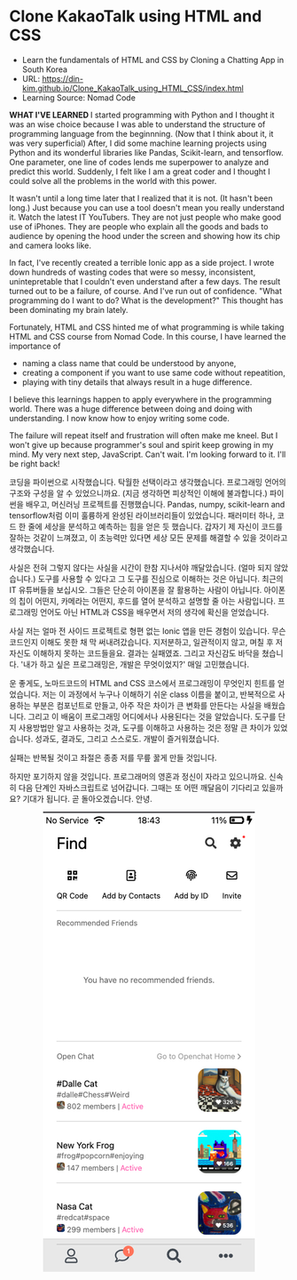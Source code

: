 # Clone KakaoTalk using HTML and CSS

- Learn the fundamentals of HTML and CSS by Cloning a Chatting App in South Korea
- URL: https://din-kim.github.io/Clone_KakaoTalk_using_HTML_CSS/index.html
- Learning Source: Nomad Code

<b> WHAT I'VE LEARNED </b>
I started programming with Python and I thought it was an wise choice
because I was able to understand the structure of programming language from the beginnning. (Now that I think about it, it was very superficial)
After, I did some machine learning projects using Python and its wonderful libraries like Pandas, Scikit-learn, and tensorflow.
One parameter, one line of codes lends me superpower to analyze and predict this world.
Suddenly, I felt like I am a great coder and I thought I could solve all the problems in the world with this power.

It wasn't until a long time later that I realized that it is not. (It hasn't been long.)
Just because you can use a tool doesn't mean you really understand it.
Watch the latest IT YouTubers.
They are not just people who make good use of iPhones.
They are people who explain all the goods and bads to audience by opening the hood under the screen and showing how its chip and camera looks like.

In fact, I've recently created a terrible Ionic app as a side project.
I wrote down hundreds of wasting codes that were so messy, inconsistent, unintepretable that I couldn't even understand after a few days.
The result turned out to be a failure, of course. And I've run out of confidence.
"What programming do I want to do? What is the development?" This thought has been dominating my brain lately.

Fortunately, HTML and CSS hinted me of what programming is while taking HTML and CSS course from Nomad Code.
In this course, I have learned the importance of

- naming a class name that could be understood by anyone,
- creating a component if you want to use same code without repeatition,
- playing with tiny details that always result in a huge difference.

I believe this learnings happen to apply everywhere in the programming world.
There was a huge difference between doing and doing with understanding.
I now know how to enjoy writing some code.

The failure will repeat itself and frustration will often make me kneel.
But I won't give up because programmer's soul and spirit keep growing in my mind.
My very next step, JavaScript.
Can't wait. I'm looking forward to it.
I'll be right back!

코딩을 파이썬으로 시작했습니다. 탁월한 선택이라고 생각했습니다.
프로그래밍 언어의 구조와 구성을 알 수 있었으니까요. (지금 생각하면 피상적인 이해에 불과합니다.)
파이썬을 배우고, 머신러닝 프로젝트를 진행했습니다.
Pandas, numpy, scikit-learn and tensorflow처럼 이미 훌륭하게 완성된 라이브러리들이 있었습니다.
패러미터 하나, 코드 한 줄에 세상을 분석하고 예측하는 힘을 얻은 듯 했습니다.
갑자기 제 자신이 코드를 잘하는 것같이 느껴졌고, 이 초능력만 있다면 세상 모든 문제를 해결할 수 있을 것이라고 생각했습니다.

사실은 전혀 그렇지 않다는 사실을 시간이 한참 지나서야 깨달았습니다. (얼마 되지 않았습니다.)
도구를 사용할 수 있다고 그 도구를 진심으로 이해하는 것은 아닙니다.
최근의 IT 유튜버들을 보십시오. 그들은 단순히 아이폰을 잘 활용하는 사람이 아닙니다.
아이폰의 칩이 어떤지, 카메라는 어떤지, 후드를 열어 분석하고 설명할 줄 아는 사람입니다.
프로그래밍 언어도 아닌 HTML과 CSS을 배우면서 저의 생각에 확신을 얻었습니다.

사실 저는 얼마 전 사이드 프로젝트로 형편 없는 Ionic 앱을 만든 경험이 있습니다.
무슨 코드인지 이해도 못한 채 막 써내려갔습니다.
지저분하고, 일관적이지 않고, 며칠 후 저 자신도 이해하지 못하는 코드들을요.
결과는 실패였죠. 그리고 자신감도 바닥을 쳤습니다.
'내가 하고 싶은 프로그래밍은, 개발은 무엇이었지?' 매일 고민했습니다.

운 좋게도, 노마드코드의 HTML and CSS 코스에서 프로그래밍이 무엇인지 힌트를 얻었습니다.
저는 이 과정에서 누구나 이해하기 쉬운 class 이름을 붙이고,
반복적으로 사용하는 부분은 컴포넌트로 만들고,
아주 작은 차이가 큰 변화를 만든다는 사실을 배웠습니다.
그리고 이 배움이 프로그래밍 어디에서나 사용된다는 것을 알았습니다.
도구를 단지 사용방법만 알고 사용하는 것과,
도구를 이해하고 사용하는 것은 정말 큰 차이가 있었습니다.
성과도, 결과도, 그리고 스스로도. 개발이 즐거워졌습니다.

실패는 반복될 것이고
좌절은 종종 저를 무릎 꿇게 만들 것입니다.

하지만 포기하지 않을 것입니다.
프로그래머의 영혼과 정신이 자라고 있으니까요.
신속히 다음 단계인 자바스크립트로 넘어갑니다.
그때는 또 어떤 깨달음이 기다리고 있을까요?
기대가 됩니다. 곧 돌아오겠습니다. 안녕.

<p align="center">
  <img src="https://github.com/din-kim/Clone_KakaoTalk_using_HTML_CSS/blob/main/screenshot.jpg" />
</p>
